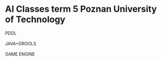 # AI Classes term 5 Poznan University of Technology
PDDL <br/><br/>
JAVA+DROOLS <br/><br/>
GAME ENGINE <br/><br/>
